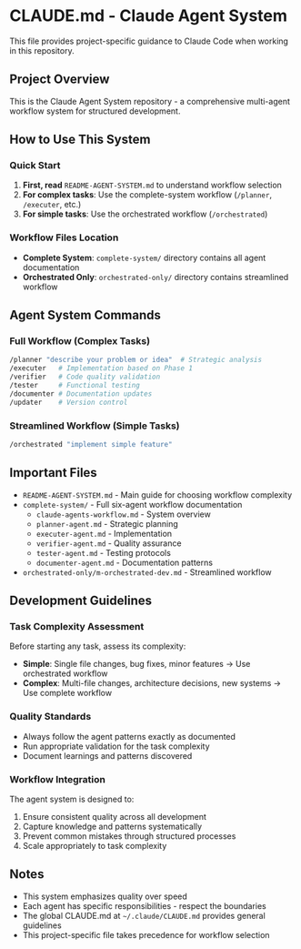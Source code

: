 # CLAUDE.md - Claude Agent System

This file provides project-specific guidance to Claude Code when working in this repository.

## Project Overview

This is the Claude Agent System repository - a comprehensive multi-agent workflow system for structured development. 

## How to Use This System

### Quick Start
1. **First, read** `README-AGENT-SYSTEM.md` to understand workflow selection
2. **For complex tasks**: Use the complete-system workflow (`/planner`, `/executer`, etc.)
3. **For simple tasks**: Use the orchestrated workflow (`/orchestrated`)

### Workflow Files Location
- **Complete System**: `complete-system/` directory contains all agent documentation
- **Orchestrated Only**: `orchestrated-only/` directory contains streamlined workflow

## Agent System Commands

### Full Workflow (Complex Tasks)
```bash
/planner "describe your problem or idea"  # Strategic analysis
/executer   # Implementation based on Phase 1
/verifier   # Code quality validation
/tester     # Functional testing
/documenter # Documentation updates
/updater    # Version control
```

### Streamlined Workflow (Simple Tasks)
```bash
/orchestrated "implement simple feature"
```


## Important Files

- `README-AGENT-SYSTEM.md` - Main guide for choosing workflow complexity
- `complete-system/` - Full six-agent workflow documentation
  - `claude-agents-workflow.md` - System overview
  - `planner-agent.md` - Strategic planning
  - `executer-agent.md` - Implementation
  - `verifier-agent.md` - Quality assurance
  - `tester-agent.md` - Testing protocols
  - `documenter-agent.md` - Documentation patterns
- `orchestrated-only/m-orchestrated-dev.md` - Streamlined workflow

## Development Guidelines

### Task Complexity Assessment
Before starting any task, assess its complexity:
- **Simple**: Single file changes, bug fixes, minor features → Use orchestrated workflow
- **Complex**: Multi-file changes, architecture decisions, new systems → Use complete workflow

### Quality Standards
- Always follow the agent patterns exactly as documented
- Run appropriate validation for the task complexity
- Document learnings and patterns discovered

### Workflow Integration
The agent system is designed to:
1. Ensure consistent quality across all development
2. Capture knowledge and patterns systematically
3. Prevent common mistakes through structured processes
4. Scale appropriately to task complexity

## Notes
- This system emphasizes quality over speed
- Each agent has specific responsibilities - respect the boundaries
- The global CLAUDE.md at `~/.claude/CLAUDE.md` provides general guidelines
- This project-specific file takes precedence for workflow selection